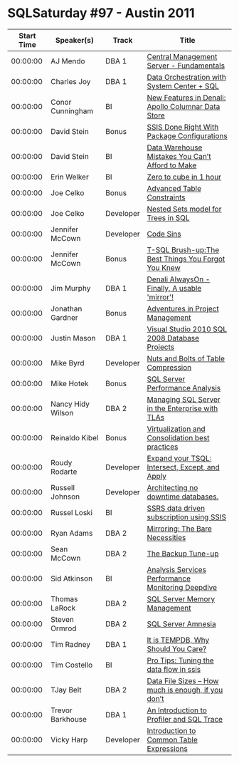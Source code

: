 # SQLSaturday #97 - Austin 2011
Start Time|Speaker(s)|Track|Title
---|---|---|---
00:00:00|AJ Mendo|DBA 1|[Central Management Server - Fundamentals](28503.md)
00:00:00|Charles Joy|DBA 1|[Data Orchestration with System Center + SQL](29555.md)
00:00:00|Conor Cunningham|BI|[New Features in Denali: Apollo Columnar Data Store](29593.md)
00:00:00|David Stein|Bonus|[SSIS Done Right With Package Configurations](29756.md)
00:00:00|David Stein|BI|[Data Warehouse Mistakes You Can’t Afford to Make](29757.md)
00:00:00|Erin Welker|BI|[Zero to cube in 1 hour](30089.md)
00:00:00|Joe Celko|Bonus|[Advanced Table Constraints](30578.md)
00:00:00|Joe Celko|Developer|[Nested Sets model for Trees in SQL](30579.md)
00:00:00|Jennifer McCown|Developer|[Code Sins](30711.md)
00:00:00|Jennifer McCown|Bonus|[T-SQL Brush-up:The Best Things You Forgot You Knew](30713.md)
00:00:00|Jim Murphy|DBA 1|[Denali AlwaysOn - Finally, A usable 'mirror'!](30838.md)
00:00:00|Jonathan Gardner|Bonus|[Adventures in Project Management ](31004.md)
00:00:00|Justin Mason|DBA 1|[Visual Studio 2010 SQL 2008 Database Projects  ](31165.md)
00:00:00|Mike Byrd|Developer|[Nuts and Bolts of Table Compression](31652.md)
00:00:00|Mike Hotek|Bonus|[SQL Server Performance Analysis](31755.md)
00:00:00|Nancy Hidy Wilson|DBA 2|[Managing SQL Server in the Enterprise with TLAs](32045.md)
00:00:00|Reinaldo Kibel|Bonus|[Virtualization and Consolidation best practices](32476.md)
00:00:00|Roudy Rodarte|Developer|[Expand your TSQL: Intersect, Except, and Apply](32607.md)
00:00:00|Russell Johnson|Developer|[Architecting no downtime databases.](32685.md)
00:00:00|Russel Loski|BI|[SSRS data driven subscription using SSIS](32688.md)
00:00:00|Ryan Adams|DBA 2|[Mirroring: The Bare Necessities](32741.md)
00:00:00|Sean McCown|DBA 2|[The Backup Tune-up](32858.md)
00:00:00|Sid Atkinson|BI|[Analysis Services Performance Monitoring Deepdive](32921.md)
00:00:00|Thomas LaRock|DBA 2|[SQL Server Memory Management](33055.md)
00:00:00|Steven Ormrod|DBA 2|[SQL Server Amnesia](33236.md)
00:00:00|Tim Radney|DBA 1|[It is TEMPDB, Why Should You Care?](33604.md)
00:00:00|Tim Costello|BI|[Pro Tips:  Tuning the data flow in ssis](33627.md)
00:00:00|TJay Belt|DBA 2|[Data File Sizes – How much is enough, if you don’t](33683.md)
00:00:00|Trevor Barkhouse|DBA 1|[An Introduction to Profiler and SQL Trace](33744.md)
00:00:00|Vicky Harp|Developer|[Introduction to Common Table Expressions](33819.md)
